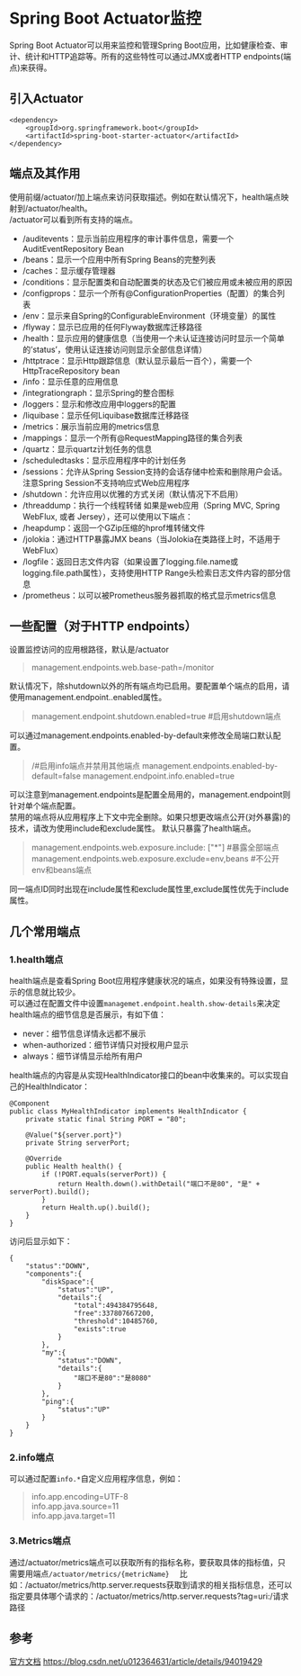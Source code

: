 # Spring Boot Actuator监控

Spring Boot Actuator可以用来监控和管理Spring Boot应用，比如健康检查、审计、统计和HTTP追踪等。所有的这些特性可以通过JMX或者HTTP endpoints(端点)来获得。  

## 引入Actuator

    <dependency>
        <groupId>org.springframework.boot</groupId>
        <artifactId>spring-boot-starter-actuator</artifactId>
    </dependency>

## 端点及其作用
使用前缀/actuator/加上端点来访问获取描述。例如在默认情况下，health端点映射到/actuator/health。  
/actuator可以看到所有支持的端点。
* /auditevents：显示当前应用程序的审计事件信息，需要一个AuditEventRepository Bean
* /beans：显示一个应用中所有Spring Beans的完整列表
* /caches：显示缓存管理器
* /conditions：显示配置类和自动配置类的状态及它们被应用或未被应用的原因
* /configprops：显示一个所有@ConfigurationProperties（配置）的集合列表
* /env：显示来自Spring的ConfigurableEnvironment（环境变量）的属性
* /flyway：显示已应用的任何Flyway数据库迁移路径
* /health：显示应用的健康信息（当使用一个未认证连接访问时显示一个简单的’status’，使用认证连接访问则显示全部信息详情）
* /httptrace：显示Http跟踪信息（默认显示最后一百个），需要一个HttpTraceRepository bean
* /info：显示任意的应用信息
* /integrationgraph：显示Spring的整合图标
* /loggers：显示和修改应用中loggers的配置
* /liquibase：显示任何Liquibase数据库迁移路径
* /metrics：展示当前应用的metrics信息
* /mappings：显示一个所有@RequestMapping路径的集合列表
* /quartz：显示quartz计划任务的信息
* /scheduledtasks：显示应用程序中的计划任务
* /sessions：允许从Spring Session支持的会话存储中检索和删除用户会话。注意Spring Session不支持响应式Web应用程序
* /shutdown：允许应用以优雅的方式关闭（默认情况下不启用）
* /threaddump：执行一个线程转储
  如果是web应用（Spring MVC, Spring WebFlux, 或者 Jersey），还可以使用以下端点：
* /heapdump：返回一个GZip压缩的hprof堆转储文件
* /jolokia：通过HTTP暴露JMX beans（当Jolokia在类路径上时，不适用于WebFlux）
* /logfile：返回日志文件内容（如果设置了logging.file.name或logging.file.path属性），支持使用HTTP Range头检索日志文件内容的部分信息
* /prometheus：以可以被Prometheus服务器抓取的格式显示metrics信息

## 一些配置（对于HTTP endpoints）
设置监控访问的应用根路径，默认是/actuator
> management.endpoints.web.base-path=/monitor

默认情况下，除shutdown以外的所有端点均已启用。要配置单个端点的启用，请使用management.endpoint.<id>.enabled属性。
> management.endpoint.shutdown.enabled=true #启用shutdown端点

可以通过management.endpoints.enabled-by-default来修改全局端口默认配置。
> /#启用info端点并禁用其他端点
> management.endpoints.enabled-by-default=false
> management.endpoint.info.enabled=true

可以注意到management.endpoints是配置全局用的，management.endpoint则针对单个端点配置。  
禁用的端点将从应用程序上下文中完全删除。如果只想更改端点公开(对外暴露)的技术，请改为使用include和exclude属性。
默认只暴露了health端点。
> management.endpoints.web.exposure.include: ["*"] #暴露全部端点
> management.endpoints.web.exposure.exclude=env,beans #不公开env和beans端点

同一端点ID同时出现在include属性和exclude属性里,exclude属性优先于include属性。

## 几个常用端点
### 1.health端点
health端点是查看Spring Boot应用程序健康状况的端点，如果没有特殊设置，显示的信息就比较少。  
可以通过在配置文件中设置`managemet.endpoint.health.show-details`来决定health端点的细节信息是否展示，有如下值：
* never：细节信息详情永远都不展示
* when-authorized：细节详情只对授权用户显示
* always：细节详情显示给所有用户

health端点的内容是从实现HealthIndicator接口的bean中收集来的。可以实现自己的HealthIndicator：

    @Component
    public class MyHealthIndicator implements HealthIndicator {
        private static final String PORT = "80";
    
        @Value("${server.port}")
        private String serverPort;
        
        @Override
        public Health health() {
            if (!PORT.equals(serverPort)) {
                return Health.down().withDetail("端口不是80", "是" + serverPort).build();
            }
            return Health.up().build();
        }
    }

访问后显示如下：
    
    {
        "status":"DOWN",
        "components":{
            "diskSpace":{
                "status":"UP",
                "details":{
                    "total":494384795648,
                    "free":337807667200,
                    "threshold":10485760,
                    "exists":true
                }
            },
            "my":{
                "status":"DOWN",
                "details":{
                    "端口不是80":"是8080"
                }
            },
            "ping":{
                "status":"UP"
            }
        }
    }

### 2.info端点
可以通过配置`info.*`自定义应用程序信息，例如：
> info.app.encoding=UTF-8  
> info.app.java.source=11  
> info.app.java.target=11

### 3.Metrics端点
通过/actuator/metrics端点可以获取所有的指标名称，要获取具体的指标值，只需要用端点`/actuator/metrics/{metricName}  `
比如：/actuator/metrics/http.server.requests获取到请求的相关指标信息，还可以指定要具体哪个请求的：/actuator/metrics/http.server.requests?tag=uri:/请求路径


## 参考
[官方文档](https://docs.spring.io/spring-boot/docs/current/reference/html/actuator.html)
<https://blog.csdn.net/u012364631/article/details/94019429>
